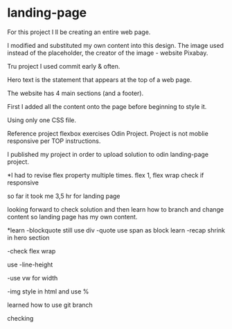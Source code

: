 # landing-page
For this project  I ll be creating an entire web page.

I modified and substituted my own content into this design. The image used instead of the placeholder, the creator of the image - website Pixabay.

Tru project I used commit early & often.

Hero text is the statement that appears at the top of a web page.

The website has 4 main sections (and a footer).

First I added all the content onto the page before beginning to style it. 

Using only one CSS file.

Reference project flexbox exercises Odin Project. 
Project is not moblie responsive per TOP instructions. 

I published my project in order to upload solution to odin landing-page project.


*I had to revise flex property multiple times. 
flex 1, flex wrap check if responsive

so far it took me 3,5 hr for landing page

looking forward to check solution and then learn how to branch and change content so landing page has my own content.

*learn
-blockquote still use div -quote use span as block
learn
-recap shrink in hero section

-check flex wrap

use 
-line-height

-use vw for width
 
-img style in html and use %

learned how to use git branch 
 
 checking

 


